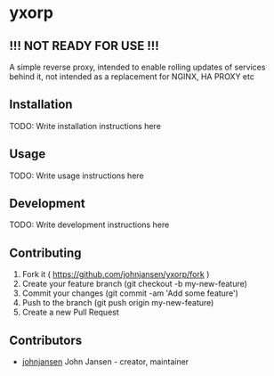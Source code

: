 # yxorp

## !!! NOT READY FOR USE !!!

A simple reverse proxy, intended to enable rolling updates of services behind it, not intended as a replacement for NGINX, HA PROXY etc

## Installation

TODO: Write installation instructions here

## Usage

TODO: Write usage instructions here

## Development

TODO: Write development instructions here

## Contributing

1. Fork it ( https://github.com/johnjansen/yxorp/fork )
2. Create your feature branch (git checkout -b my-new-feature)
3. Commit your changes (git commit -am 'Add some feature')
4. Push to the branch (git push origin my-new-feature)
5. Create a new Pull Request

## Contributors

- [johnjansen](https://github.com/johnjansen) John Jansen - creator, maintainer
